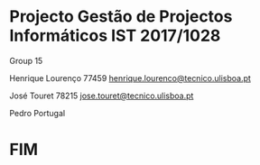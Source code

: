 # Projecto Gestão de Projectos Informáticos IST 2017/1028

Group 15

Henrique Lourenço 77459 henrique.lourenco@tecnico.ulisboa.pt

José Touret 78215 jose.touret@tecnico.ulisboa.pt

Pedro Portugal

# FIM
